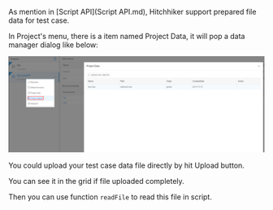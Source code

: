 As mention in [Script API](Script API.md), Hitchhiker support prepared file data for test case.

In Project's menu, there is a item named Project Data, it will pop a data manager dialog like below:

![](https://raw.githubusercontent.com/brookshi/images/master/Hitchhiker/script/script_data.png)

You could upload your test case data file directly by hit Upload button.

You can see it in the grid if file uploaded completely.

Then you can use function `readFile` to read this file in script.

